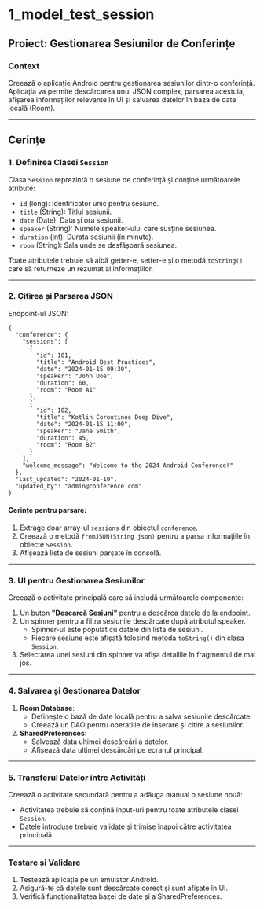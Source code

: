 
# 1_model_test_session

## Proiect: Gestionarea Sesiunilor de Conferințe

### Context
Creează o aplicație Android pentru gestionarea sesiunilor dintr-o conferință. Aplicația va permite descărcarea unui JSON complex, parsarea acestuia, afișarea informațiilor relevante în UI și salvarea datelor în baza de date locală (Room).

---

## Cerințe

### **1. Definirea Clasei `Session`**
Clasa `Session` reprezintă o sesiune de conferință și conține următoarele atribute:
- `id` (long): Identificator unic pentru sesiune.
- `title` (String): Titlul sesiunii.
- `date` (Date): Data și ora sesiunii.
- `speaker` (String): Numele speaker-ului care susține sesiunea.
- `duration` (int): Durata sesiunii (în minute).
- `room` (String): Sala unde se desfășoară sesiunea.

Toate atributele trebuie să aibă getter-e, setter-e și o metodă `toString()` care să returneze un rezumat al informațiilor.

---

### **2. Citirea și Parsarea JSON**
Endpoint-ul JSON:
```
{
  "conference": {
    "sessions": [
      {
        "id": 101,
        "title": "Android Best Practices",
        "date": "2024-01-15 09:30",
        "speaker": "John Doe",
        "duration": 60,
        "room": "Room A1"
      },
      {
        "id": 102,
        "title": "Kotlin Coroutines Deep Dive",
        "date": "2024-01-15 11:00",
        "speaker": "Jane Smith",
        "duration": 45,
        "room": "Room B2"
      }
    ],
    "welcome_message": "Welcome to the 2024 Android Conference!"
  },
  "last_updated": "2024-01-10",
  "updated_by": "admin@conference.com"
}
```

#### Cerințe pentru parsare:
1. Extrage doar array-ul `sessions` din obiectul `conference`.
2. Creează o metodă `fromJSON(String json)` pentru a parsa informațiile în obiecte `Session`.
3. Afișează lista de sesiuni parșate în consolă.

---

### **3. UI pentru Gestionarea Sesiunilor**
Creează o activitate principală care să includă următoarele componente:
1. Un buton **"Descarcă Sesiuni"** pentru a descărca datele de la endpoint.
2. Un spinner pentru a filtra sesiunile descărcate după atributul speaker.
   - Spinner-ul este populat cu datele din lista de sesiuni.
   - Fiecare sesiune este afișată folosind metoda `toString()` din clasa `Session`.
3. Selectarea unei sesiuni din spinner va afișa detaliile în fragmentul de mai jos.

---

### **4. Salvarea și Gestionarea Datelor**
1. **Room Database**:
   - Definește o bază de date locală pentru a salva sesiunile descărcate.
   - Creează un DAO pentru operațiile de inserare și citire a sesiunilor.
2. **SharedPreferences**:
   - Salvează data ultimei descărcări a datelor.
   - Afișează data ultimei descărcări pe ecranul principal.

---

### **5. Transferul Datelor între Activități**
Creează o activitate secundară pentru a adăuga manual o sesiune nouă:
- Activitatea trebuie să conțină input-uri pentru toate atributele clasei `Session`.
- Datele introduse trebuie validate și trimise înapoi către activitatea principală.

---

### Testare și Validare
1. Testează aplicația pe un emulator Android.
2. Asigură-te că datele sunt descărcate corect și sunt afișate în UI.
3. Verifică funcționalitatea bazei de date și a SharedPreferences.
